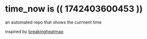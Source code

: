 # time_now is (( 1742403600453 ))

an automated repo that shows the currnent time

inspired by [breakingheatmap](https://github.com/breakingheatmap/breakingheatmap)